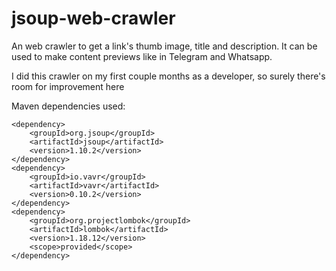 # jsoup-web-crawler
An web crawler to get a link's thumb image, title and description. It can be used to make content previews like in Telegram and Whatsapp.

I did this crawler on my first couple months as a developer, so surely there's room for improvement here

Maven dependencies used:

```
<dependency>
	<groupId>org.jsoup</groupId>
	<artifactId>jsoup</artifactId>
	<version>1.10.2</version>
</dependency>
<dependency>
	<groupId>io.vavr</groupId>
	<artifactId>vavr</artifactId>
	<version>0.10.2</version>
</dependency>
<dependency>
	<groupId>org.projectlombok</groupId>
	<artifactId>lombok</artifactId>
	<version>1.18.12</version>
	<scope>provided</scope>
</dependency>
```

